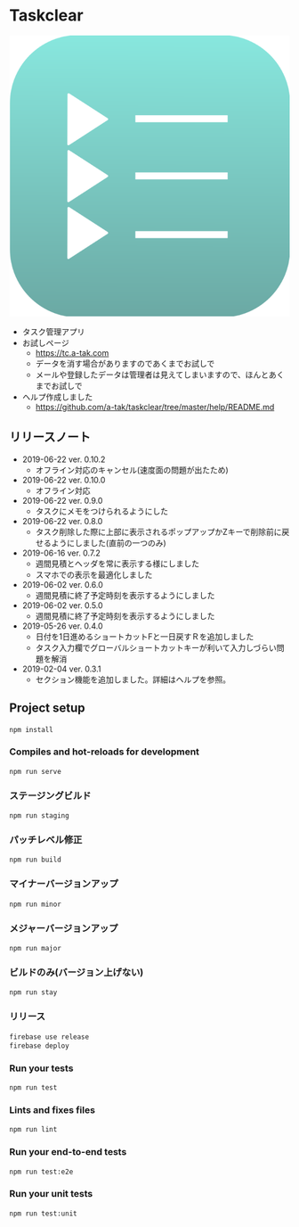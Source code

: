 # Taskclear

![](./public/img/logo.svg)

* タスク管理アプリ
* お試しページ
  * https://tc.a-tak.com
  * データを消す場合がありますのであくまでお試しで
  * メールや登録したデータは管理者は見えてしまいますので、ほんとあくまでお試しで
* ヘルプ作成しました
  * https://github.com/a-tak/taskclear/tree/master/help/README.md

## リリースノート

* 2019-06-22 ver. 0.10.2
  * オフライン対応のキャンセル(速度面の問題が出たため)
* 2019-06-22 ver. 0.10.0
  * オフライン対応
* 2019-06-22 ver. 0.9.0
  * タスクにメモをつけられるようにした
* 2019-06-22 ver. 0.8.0
  * タスク削除した際に上部に表示されるポップアップかZキーで削除前に戻せるようにしました(直前の一つのみ)
* 2019-06-16 ver. 0.7.2
  * 週間見積とヘッダを常に表示する様にしました
  * スマホでの表示を最適化しました
* 2019-06-02 ver. 0.6.0
  * 週間見積に終了予定時刻を表示するようにしました
* 2019-06-02 ver. 0.5.0
  * 週間見積に終了予定時刻を表示するようにしました
* 2019-05-26 ver. 0.4.0
  * 日付を1日進めるショートカットFと一日戻すＲを追加しました
  * タスク入力欄でグローバルショートカットキーが利いて入力しづらい問題を解消
* 2019-02-04 ver. 0.3.1
  * セクション機能を追加しました。詳細はヘルプを参照。

## Project setup
```
npm install
```

### Compiles and hot-reloads for development
```
npm run serve
```

###  ステージングビルド
```
npm run staging
```

### パッチレベル修正
```
npm run build
```

### マイナーバージョンアップ
```
npm run minor
```

###  メジャーバージョンアップ
```
npm run major
```
### ビルドのみ(バージョン上げない)
```
npm run stay
```


### リリース

```
firebase use release
firebase deploy
```

### Run your tests
```
npm run test
```

### Lints and fixes files
```
npm run lint
```

### Run your end-to-end tests
```
npm run test:e2e
```

### Run your unit tests
```
npm run test:unit
```
